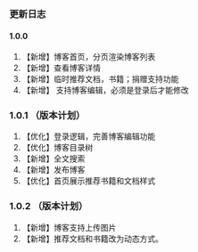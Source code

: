### 更新日志
#### 1.0.0
1. 【新增】博客首页，分页渲染博客列表
2. 【新增】查看博客详情
3. 【新增】临时推荐文档，书籍；捐赠支持功能
4. 【新增】 支持博客编辑，必须是登录后才能修改
### 1.0.1 （版本计划）
1. 【优化】登录逻辑，完善博客编辑功能
2. 【优化】博客目录树
3. 【新增】全文搜索
4. 【新增】发布博客
5. 【优化】首页展示推荐书籍和文档样式
### 1.0.2 （版本计划）
1. 【新增】博客支持上传图片
2. 【新增】推荐文档和书籍改为动态方式。
